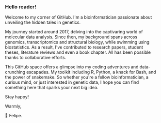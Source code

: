 ### Hello reader!

Welcome to my corner of GitHub. I'm a bioinformatician passionate about unveiling the hidden tales in genetics.

My journey started around 2017, delving into the captivaring world of molecular data analysis. Since then, my background spans across genomics, transcriptomics and structural biology, while swimming using biostatistics. As a result, I've contributed to research papers, student theses, literature reviews and even a book chapter. All has been possible thanks to collaborative efforts.

This GitHub space offers a glimpse into my coding adventures and data-crunching escapades. My toolkit including R, Python, a knack for Bash, and the power of snakemake. So whether you're a fellow bioinformatician, a curious mind, or just interested in genetic data, I hope you can find something here that sparks your next big idea.

Stay happy!

Warmly,

🌱 Felipe.
